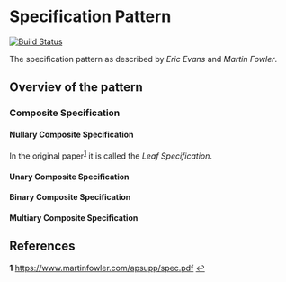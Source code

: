 # Specification Pattern

[![Build Status](https://travis-ci.org/uetoyo/specification-pattern.svg?branch=master)](https://travis-ci.org/uetoyo/specification)

The specification pattern as described by *Eric Evans* and *Martin Fowler*.

## Overviev of the pattern

### Composite Specification

#### Nullary Composite Specification

In the original paper<sup id="a1">[1](#f1)</sup> it is called the *Leaf Specification*.

#### Unary Composite Specification

#### Binary Composite Specification

#### Multiary Composite Specification

## References

<b id="f1">1</b> https://www.martinfowler.com/apsupp/spec.pdf [↩](#a1)
